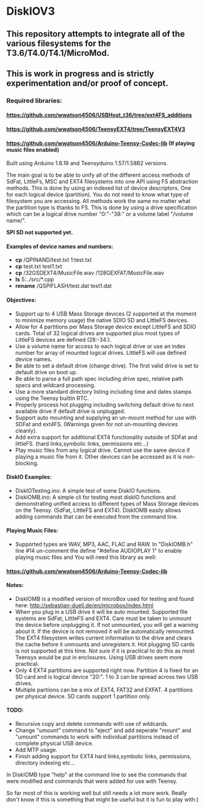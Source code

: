 # DiskIOV3

## This repository attempts to integrate all of the various filesystems for the T3.6/T4.0/T4.1/MicroMod.

## This is work in progress and is strictly experimentation and/or proof of concept. 

### Required libraries:
 
 #### https://github.com/wwatson4506/USBHost_t36/tree/ext4FS_additions
 
 #### https://github.com/wwatson4506/TeensyEXT4/tree/TeensyEXT4V3
 
 #### https://github.com/wwatson4506/Arduino-Teensy-Codec-lib (If playing music files enabled)

 
Built using Arduino 1.8.19 and Teensyduino 1.57/1.58B2 versions.

The main goal is to be able to unify all of the different access methods of SdFat, LittleFs, MSC and EXT4 filesystems into one API using FS abstraction methods. This is done by using an indexed list of device descriptors. One for each logical device (partition). You do not need to know what type of filesystem you are accessing. All methods work the same no matter what the partition type is thanks to FS. This is done by using a drive specification which can be a logical drive number "0:"-"38:" or a volume label "/volume name/".

**SPI SD not supported yet.**

#### Examples of device names and numbers:
 * **cp** /QPINAND/test.txt 1:test.txt
 * **cp** test.txt test1.txt
 * **cp** /32GSDEXT4/MusicFile.wav /128GEXFAT/MusicFile.wav
 * **ls** 5:../src/*.cpp
 * **rename** /QSPIFLASH/test.dat test1.dat

#### Objectives:

- Support up to 4 USB Mass Storage devices (2 supported at the moment to minimize memory usage) the native SDIO SD and LittleFS devices.
- Allow for 4 partitions per Mass Storage device except LittleFS and SDIO cards. Total of 32 logical drives are supported plus most types of LittleFS devices are defined (28:-34:).
- Use a volume name for access to each logical drive or use an index number for array of mounted logical drives. LittleFS will use defined device names.
- Be able to set a default drive (change drive). The first valid drive is set to default drive on boot up.
- Be able to parse a full path spec including drive spec, relative path specs and wildcard processing.
- Use a more standard directory listing including time and dates stamps using the Teensy builtin RTC.
- Properly process hot plugging including switching default drive to next available drive if default drive is unplugged.
- Support auto mounting and supplying an un-mount method for use with SDFat and ext4FS. (Warnings given for not un-mounting devices cleanly).
- Add extra support for additional EXT4 functionality outside of SDFat and littleFS. (hard links,symbolic links, permissions etc...)
- Play music files from any logical drive. Cannot use the same device if playing a music file from it. Other devices can be accessed as it is non-blocking. 

#### DiskIO Examples:
- DiskIOTesting.ino: A simple test of some DiskIO functions.
- DiskIOMB.ino: A simple cli for testing most diskIO functions and demonstrating unified access to different types of Mass Storage devices on the Teensy. (SdFat, LittleFS and EXT4). DiskIOMB easily allows adding commands that can be executed from the command line. 

#### Playing Music Files:
- Supported types are WAV, MP3, AAC, FLAC and RAW. In "DiskIOMB.h" line #14 un-comment the define "#define AUDIOPLAY 1" to enable playing music files and     You will need this library as well:
#### https://github.com/wwatson4506/Arduino-Teensy-Codec-lib


#### Notes:

 - DiskIOMB is a modified version of microBox used for testing and found here: http://sebastian-duell.de/en/microbox/index.html
 - When you plug in a USB drive it will be auto mounted. Supported file systems are SdFat, LittleFS and EXT4. Care must be taken to unmount the device before unplugging it. If not unmounted, you will get a warning about it. If the device is not removed it will be automatically remounted. The EXT4 filesystem writes current information to the drive and clears the cache before it unmounts and unregisters it. Hot plugging SD cards is not supported at this time. Not sure if it is practical to do this as most Teensys would be put in enclosures. Using USB drives seem more practical.
 - Only 4 EXT4 partitions are supported right now. Partition 4 is fixed for an SD card and is logical device "20:". 1 to 3 can be spread across two USB drives.
 - Multiple partiions can be a mix of EXT4, FAT32 and EXFAT. 4 partitions per physical device. SD cards support 1 partition only.

#### TODO:
 - Recursive copy and delete commands with use of wildcards.
 - Change "umount" command to "eject" and add seperate "mount" and "umount" commands to work with individual partitions instead of complete physical USB device.
 - Add MTP usage.
 - Finish adding support for EXT4 hard links,symbolic links, permissions, directory indexing etc...

In DiskIOMB type "help" at the command line to see the commands that were modified and commands that were added for use with Teensy.

So far most of this is working well but still needs a lot more work. Really don't know if this is something that might be useful but it is fun to play with:)
